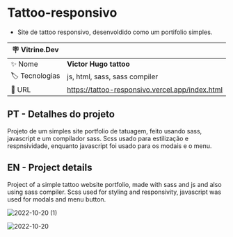 # Tattoo-responsivo
- Site de tattoo responsivo, desenvoldido como um portifolio simples.

| :placard: Vitrine.Dev |     |
| -------------  | --- |
| :sparkles: Nome        | **Victor Hugo tattoo**
| :label: Tecnologias | js, html, sass, sass compiler
| :rocket: URL         | https://tattoo-responsivo.vercel.app/index.html

## PT - Detalhes do projeto
Projeto de um simples site portfolio de tatuagem, feito usando sass, javascript e um compilador sass.
Scss usado para estilização e respnsividade, enquanto javascript foi usado para os modais e o menu.

## EN - Project details
Project of a simple tattoo website portfolio, made with sass and js and also using sass compiler.
Scss used for styling and responsivity, javascript was used for modals and menu button.

![2022-10-20 (1)](https://user-images.githubusercontent.com/103390905/196943255-0cd9670f-b3fb-43c7-aa2e-3d25d7dfc2ce.png#vitrinedev)

![2022-10-20](https://user-images.githubusercontent.com/103390905/196943266-6d72958f-8125-4be1-ab1d-49daffaf2c8f.png)
<br><br><br>

